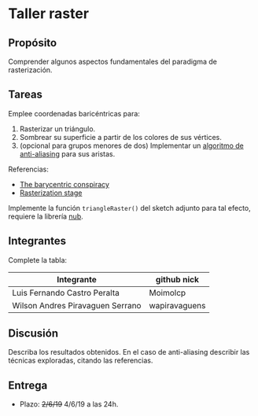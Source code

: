 # Taller raster

## Propósito

Comprender algunos aspectos fundamentales del paradigma de rasterización.

## Tareas

Emplee coordenadas baricéntricas para:

1. Rasterizar un triángulo.
2. Sombrear su superficie a partir de los colores de sus vértices.
3. (opcional para grupos menores de dos) Implementar un [algoritmo de anti-aliasing](https://www.scratchapixel.com/lessons/3d-basic-rendering/rasterization-practical-implementation/rasterization-practical-implementation) para sus aristas.

Referencias:

* [The barycentric conspiracy](https://fgiesen.wordpress.com/2013/02/06/the-barycentric-conspirac/)
* [Rasterization stage](https://www.scratchapixel.com/lessons/3d-basic-rendering/rasterization-practical-implementation/rasterization-stage)

Implemente la función ```triangleRaster()``` del sketch adjunto para tal efecto, requiere la librería [nub](https://github.com/nakednous/nub/releases).

## Integrantes

Complete la tabla:

| Integrante                       | github nick   |
|----------------------------------|---------------|
| Luis Fernando Castro Peralta     | Moimolcp      |
| Wilson Andres Piravaguen Serrano | wapiravaguens |

## Discusión

Describa los resultados obtenidos. En el caso de anti-aliasing describir las técnicas exploradas, citando las referencias.

## Entrega

* Plazo: ~~2/6/19~~ 4/6/19 a las 24h.
